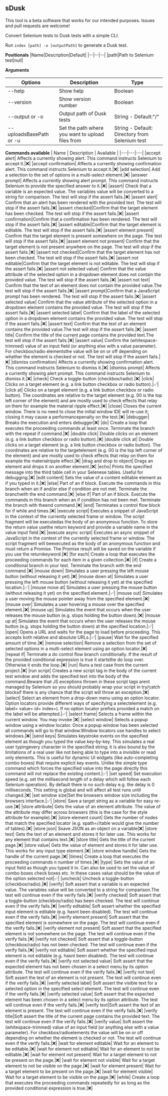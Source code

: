 ##  sDusk

This tool is a beta software that works for our intended purposes. Issues and pull requests are welcome!

Convert Selenium tests to Dusk tests with a simple CLI.

Run `index [path] -o [outputPath]` to generate a Dusk test.

**Positionals**
|Name|Description|Default|
|--|--|--|
|path|Path to Selenium test|null|


**Arguments**

|Options|Description|Type
|--|--|--|
|--help|Show help| Boolean
|--version|Show version number| Boolean
|--output or -o| Output path of Dusk tests | String - Default:"/"
|--uploadsBasePath or -u| Set the path where you want to upload files from| String - Default: Directory from Selenium test

**Commands available**
| Name | Description | Available |
|---|---|---|
|accept alert| Affects a currently showing alert. This command instructs Selenium to accept it.|❌|
|accept confirmation| Affects a currently showing confirmation alert. This command instructs Selenium to accept it.|❌|
|add selection| Add a selection to the set of options in a multi-select element.|❌|
|answer prompt| Affects a currently showing alert prompt. This command instructs Selenium to provide the specified answer to it.|❌|
|assert| Check that a variable is an expected value. The variables value will be converted to a string for comparison. The test will stop if the assert fails.|❌|
|assert alert| Confirm that an alert has been rendered with the provided text. The test will stop if the assert fails.|❌|
|assert checked|Confirm that the target element has been checked. The test will stop if the assert fails.|❌|
|assert confirmation|Confirm that a confirmation has been rendered. The test will stop if the assert fails.|❌|
|assert editable|Confirm that the target element is editable. The test will stop if the assert fails.|❌|
|assert element present| Confirm that the target element is present somewhere on the page. The test will stop if the assert fails.|❌|
|assert element not present| Confirm that the target element is not present anywhere on the page. The test will stop if the assert fails.|❌|
|assert not checked|Confirm that the target element has not been checked. The test will stop if the assert fails.|❌|
|assert not editable|Confirm that the target element is not editable. The test will stop if the assert fails.|❌|
|assert not selected value| Confirm that the value attribute of the selected option in a dropdown element does not contain the provided value. The test will stop if the assert fails.|❌|
|assert not text| Confirm that the text of an element does not contain the provided value.The test will stop if the assert fails.|❌|
|assert prompt|Confirm that a JavaScript prompt has been rendered. The test will stop if the assert fails.|❌|
|assert selected value| Confirm that the value attribute of the selected option in a dropdown element contains the provided value. The test will stop if the assert fails.|❌|
|assert selected label| Confirm that the label of the selected option in a dropdown element contains the provided value. The test will stop if the assert fails.|❌|
|assert text| Confirm that the text of an element contains the provided value.The test will stop if the assert fails.|❌|
|assert title| Confirm the title of the current page contains the provided text.The test will stop if the assert fails.|❌|
|assert value| Confirm the (whitespace-trimmed) value of an input field (or anything else with a value parameter). For checkbox/radio elementsthe value will be on or off depending on whether the element is checked or not. The test will stop if the assert fails.|❌|
|dismiss confirmation| Affects a currently showing confirmation alert. This command instructs Selenium to dismiss it.|❌|
|dismiss prompt| Affects a currently showing alert prompt. This command instructs Selenium to dismiss it.|❌|
|check| Check a toggle-button (checkbox/radio).|❌|
|click| Clicks on a target element (e.g. a link button checkbox or radio button).|✅|
|click at| Clicks on a target element (e.g. a link button checkbox or radio button). The coordinates are relative to the target element (e.g. 00 is the top left corner of the element) and are mostly used to check effects that relay on them for example the material ripple effect.|❌|
|close| Closes the current window. There is no need to close the initial window IDE will re-use it; closing it may cause a performancepenalty on the test.|❌|
|debugger| Breaks the execution and enters debugger|❌|
|do| Create a loop that executes the proceeding commands at least once. Terminate the branch with the repeat if command.|❌|
|double click| Double clicks on an element (e.g. a link button checkbox or radio button).|❌|
|double click at| Double clicks on a target element (e.g. a link button checkbox or radio button). The coordinates are relative to the targetelement (e.g. 00 is the top left corner of the element) and are mostly used to check effects that relay on them for example the materialripple effect.|❌|
|drag and drop to object| Drags an element and drops it on another element.|❌|
|echo| Prints the specified message into the third table cell in your Selenese tables. Useful for debugging.|❌|
|edit content| Sets the value of a content editable element as if you typed in it.|❌|
|else| Part of an if block. Execute the commands in this branch when an if and/or else if condition are not met. Terminate the branchwith the end command.|❌|
|else if| Part of an if block. Execute the commands in this branch when an if condition has not been met. Terminate the branch with theend command.|❌|
|end| Terminates a control flow block for if while and times.|❌|
|execute script| Executes a snippet of JavaScript in the context of the currently selected frame or window. The script fragment will be executedas the body of an anonymous function. To store the return value usethe return keyword and provide a variable name in the value input field.|❌|
|execute async script| Executes an async snippet of JavaScript in the context of the currently selected frame or window. The script fragment will beexecuted as the body of an anonymous function and must return a Promise. The Promise result will be saved on the variable if you use the returnkeyword.|❌|
|for each| Create a loop that executes the proceeding commands for each item in a given collection.|❌|
|if| Create a conditional branch in your test. Terminate the branch with the end command.|❌|
|mouse down| Simulates a user pressing the left mouse button (without releasing it yet).|❌|
|mouse down at| Simulates a user pressing the left mouse button (without releasing it yet) at the specified location.|✅|
|mouse move at| Simulates a user pressing the mouse button (without releasing it yet) on the specified element.|✅|
|mouse out| Simulates a user moving the mouse pointer away from the specified element.|❌|
|mouse over| Simulates a user hovering a mouse over the specified element.|❌|
|mouse up| Simulates the event that occurs when the user releases the mouse button (e.g. stops holding the button down).|❌|
|mouse up at| Simulates the event that occurs when the user releases the mouse button (e.g. stops holding the button down) at the specified location.|✅|
|open| Opens a URL and waits for the page to load before proceeding. This accepts both relative and absolute URLs.|✅|
|pause| Wait for the specified amount of time.|❌|
|remove selection| Remove a selection from the set of selected options in a multi-select element using an option locator.|❌|
|repeat if| Terminate a do control flow branch conditionally. If the result of the provided conditional expression is true it startsthe do loop over.  Otherwise it ends the loop.|❌|
|run| Runs a test case from the current project.|❌|
|run script| Creates a new script tag in the body of the current test window and adds the specified text into the body of the command.Beware that JS exceptions thrown in these script tags arent managed by Selenium so you should probably wrap your script in try/catch blocksif there is any chance that the script will throw an exception.|❌|
|select| Select an element from a drop-down menu using an option locator. Option locators provide different ways of specifying a selectelement (e.g. label= value= id= index=). If no option locator prefixis provided a match on the label will be attempted.|✅|
|select frame| Selects a frame within the current window. You may invoke |❌|
|select window| Selects a popup window using a window locator. Once a popup window has been selected all commands will go to that window.Window locators use handles to select windows.|❌|
|send keys| Simulates keystroke events on the specified element as though you typed the value key-by-key. This simulates a real user typingevery character in the specified string; it is also bound by the limitations of a real user like not being able to type into a invisible or read only elements.  This is useful for dynamic UI widgets (like auto-completing combo boxes) that require explicit key events. Unlike the simple type command which forces the specified value into the page directly this command will not replace the existing content.|✅|
|set speed| Set execution speed (e.g. set the millisecond length of a delay which will follow each Selenium operation). By default there is no such delay e.g. the delay is 0 milliseconds. This setting is global and will affect all test runs until changed.|❌|
|set window size|Set the browsers window size including the browsers interface.|✅|
|store| Save a target string as a variable for easy re-use.|❌|
|store attribute| Gets the value of an element attribute. The value of the attribute may differ across browsers (this is the case for the style attribute for example).|❌|
|store element count| Gets the number of nodes that match the specified locator (e.g. xpath=//table would give the number of tables).|❌|
|store json| Ssave JSON as an object on a variable|❌|
|store text| Gets the text of an element and stores it for later use. This works for any element that contains text.|❌|
|store title| Gets the title of the current page.|❌|
|store value| Gets the value of element and stores it for later use. This works for any input type element.|❌|
|store window handle| Gets the handle of the current page.|❌|
|times| Create a loop that executes the proceeding commands n number of times.|❌|
|type| Sets the value of an input field as though you typed it in. Can also be used to set the value of combo boxes check boxes etc. In these cases value should be the value of the option selected not|✅|
|uncheck| Uncheck a toggle-button (checkbox/radio).|❌|
|verify| Soft assert that a variable is an expected value. The variables value will be converted to a string for comparison.The test will continue even if the verify fails.|❌|
|verify checked| Soft assert that a toggle-button (checkbox/radio) has been checked. The test will continue even if the verify fails.|❌|
|verify editable| Soft assert whether the specified input element is editable (e.g. hasnt been disabled). The test will continue even if the verify fails.|❌|
|verify element present| Soft assert that the specified element is somewhere on the page. The test will continue even if the verify fails.|❌|
|verify element not present| Soft assert that the specified element is not somewhere on the page. The test will continue even if the verify fails.|❌|
|verify not checked| Soft assert that a toggle-button (checkbox/radio) has not been checked. The test will continue even if the verify fails.|❌|
|verify not editable| Soft assert whether the specified input element is not editable (e.g. hasnt been disabled). The test will continue even if the verify fails.|❌|
|verify not selected value| Soft assert that the expected element has not been chosen in a select menu by its option attribute. The test will continue even if the verify fails.|❌|
|verify not text| Soft assert the text of an element is not present. The test will continue even if the verify fails.|❌|
|verify selected label| Soft assert the visible text for a selected option in the specified select element. The test will continue even if the verify fails.|❌|
|verify selected value| Soft assert that the expected element has been chosen in a select menu by its option attribute. The test will continue even if the verify fails.|❌|
|verify text|Soft assert the text of an element is present. The test will continue even if the verify fails.|❌|
|verify title|Soft assert the title of the current page contains the provided text. The test will continue even if the verify fails.|❌|
|verify value| Soft assert the (whitespace-trimmed) value of an input field (or anything else with a value parameter). For checkbox/radioelements the value will be on or off depending on whether the element is checked or not. The test will continue even if the verify fails.|❌|
|wait for element editable| Wait for an element to be editable.|❌|
|wait for element not editable| Wait for an element to not be editable.|❌|
|wait for element not present| Wait for a target element to not be present on the page.|❌|
|wait for element not visible| Wait for a target element to not be visible on the page.|❌|
|wait for element present| Wait for a target element to be present on the page.|❌|
|wait for element visible| Wait for a target element to be visible on the page.|❌|
|while| Create a loop that executes the proceeding commands repeatedly for as long as the provided conditional expression is true.|❌|
